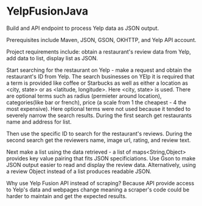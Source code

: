 # YelpFusionJava

Build and API endpoint to process Yelp data as JSON output.

Prerequisites include Maven, JSON, GSON, OKHTTP, and Yelp API account.

Project requirements include:
obtain a restaurant's review data from Yelp,
add data to list,
display list as JSON.

Start searching for the restaurant on Yelp - make a request and obtain the restaurant's ID from Yelp.
The search businesses on YElp it is required that a term is provided like coffee or Starbucks
as well as either a location as <city, state> or as <latitude, longitude>.
Here <city, state> is used.
There are optional terms such as radius (permieter around location), categories(like bar or french), price (a scale from 1 the cheapest - 4 the most expensive).
Here optional terms were not used because it tended to severely narrow the search results.
During the first search get restaurants name and address for list.

Then use the specific ID to search for the restaurant's reviews.
During the second search get the reviewers name, image url, rating, and review text.

Next make a list using the data retrieved - a list of maps<String,Object> provides key value pairing that fits JSON specificiations.
Use Gson to make JSON output easier to read and display the review data.
Alternatively, using a review Object instead of a list produces readable JSON.

Why use Yelp Fusion API instead of scraping? 
Because API provide access to Yelp's data
and webpages change meaning a scraper's code could be harder to maintain and get the expected results.




